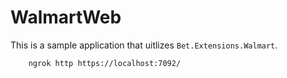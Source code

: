 # WalmartWeb

This is a sample application that uitlizes `Bet.Extensions.Walmart`.

```bash
    ngrok http https://localhost:7092/
```
